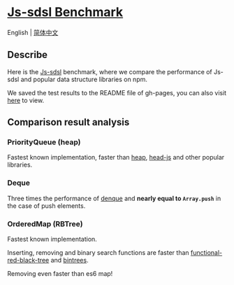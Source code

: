 # [Js-sdsl Benchmark](https://github.com/js-sdsl/benchmark)

English | [简体中文](https://github.com/js-sdsl/benchmark/blob/main/README.zh-CN.md)

## Describe

Here is the [Js-sdsl](https://github.com/js-sdsl/js-sdsl) benchmark, where we compare the performance of Js-sdsl and popular data structure libraries on npm.

We saved the test results to the README file of gh-pages, you can also visit [here](https://js-sdsl.github.io/#/zh-cn/test/benchmark-result) to view.

## Comparison result analysis

### PriorityQueue (heap)

Fastest known implementation, faster than [heap](http://npmjs.com/package/heap), [head-js](http://npmjs.com/package/heap-js) and other popular libraries.

### Deque

Three times the performance of [denque](https://npmjs.com/package/denque) and **nearly equal to `Array.push`** in the case of push elements.

### OrderedMap (RBTree)

Fastest known implementation.

Inserting, removing and binary search functions are faster than [functional-red-black-tree](https://npmjs.com/package/functional-red-black-tree) and [bintrees](https://npmjs.com/package/bintrees).

Removing even faster than es6 map!
